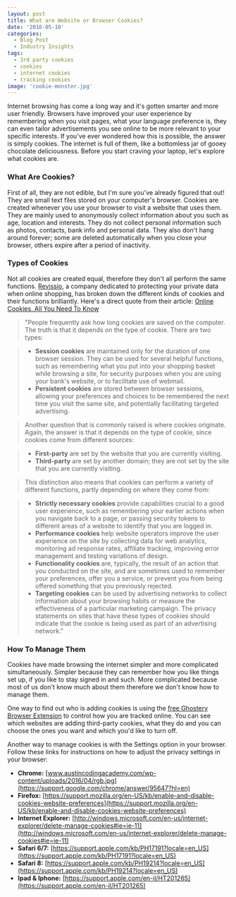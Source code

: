```yaml
---
layout: post
title: What are Website or Browser Cookies?
date: '2016-05-10'
categories:
  - Blog Post
  - Industry Insights
tags:
  - 3rd party cookies
  - cookies
  - internet cookies
  - tracking cookies
image: 'cookie-monster.jpg'
---
```



Internet browsing has come a long way and it's gotten smarter and more user friendly. Browsers have improved your user experience by remembering when you visit pages, what your language preference is, they can even tailor advertisements you see online to be more relevant to your specific interests. If you've ever wondered how this is possible, the answer is simply cookies. The internet is full of them, like a bottomless jar of gooey chocolate deliciousness.
Before you start craving your laptop, let's explore what cookies are.

### **What Are Cookies?**


First of all, they are not edible, but I'm sure you've already figured that out!
They are small text files stored on your computer's browser. Cookies are created whenever you use your browser to visit a website that uses them.
They are mainly used to anonymously collect information about you such as age, location and interests. They do not collect personal information such as photos, contacts, bank info and personal data. They also don't hang around forever; some are deleted automatically when you close your browser, others expire after a period of inactivity.



### **Types of Cookies**


Not all cookies are created equal, therefore they don't all perform the same functions.
[Revissio](http://www.revissio.com), a company dedicated to protecting your private data when online shopping, has broken down the different kinds of cookies and their functions brilliantly. Here's a direct quote from their article: [Online Cookies. All You Need To Know](http://www.revissio.com/online-cookies-all-you-need-to-know/)



> "People frequently ask how long cookies are saved on the computer. The truth is that it depends on the type of cookie. There are two types:

> - **Session cookies** are maintained only for the duration of one browser session. They can be used for several helpful functions, such as remembering what you put into your shopping basket while browsing a site, for security purposes when you are using your bank's website, or to facilitate use of webmail.
> - **Persistent cookies** are stored between browser sessions, allowing your preferences and choices to be remembered the next time you visit the same site, and potentially facilitating targeted advertising.
>

>
> Another question that is commonly raised is where cookies originate. Again, the answer is that it depends on the type of cookie, since cookies come from different sources:



> - **First-party** are set by the website that you are currently visiting.
> - **Third-party** are set by another domain; they are not set by the site that you are currently visiting.
>

>
> This distinction also means that cookies can perform a variety of different functions, partly depending on where they come from:



> - **Strictly necessary cookies** provide capabilities crucial to a good user experience, such as remembering your earlier actions when you navigate back to a page, or passing security tokens to different areas of a website to identify that you are logged in.
> - **Performance cookies** help website operators improve the user experience on the site by collecting data for web analytics, monitoring ad response rates, affiliate tracking, improving error management and testing variations of design.
> - **Functionality cookies** are, typically, the result of an action that you conducted on the site, and are sometimes used to remember your preferences, offer you a service, or prevent you from being offered something that you previously rejected.
> - **Targeting cookies** can be used by advertising networks to collect information about your browsing habits or measure the effectiveness of a particular marketing campaign. The privacy statements on sites that have these types of cookies should indicate that the cookie is being used as part of an advertising network."
>

>



### **How To Manage Them**


Cookies have made browsing the internet simpler and more complicated simultaneously.
Simpler because they can remember how you like things set up, if you like to stay signed in and such.
More complicated because most of us don't know much about them therefore we don't know how to manage them.



One way to find out who is adding cookies is using the [free Ghostery Browser Extension](https://www.ghostery.com/our-solutions/ghostery-browser-extension/) to control how you are tracked online. You can see which websites are adding third-party cookies, what they do and you can choose the ones you want and which you'd like to turn off.

Another way to manage cookies is with the Settings option in your browser.
Follow these links for instructions on how to adjust the privacy settings in your browser:

- **Chrome:** [www.austincodingacademy.com/wp-content/uploads/2016/04/rgb.jpg](https://support.google.com/chrome/answer/95647?hl=en)
- **Firefox:** [https://support.mozilla.org/en-US/kb/enable-and-disable-cookies-website-preferences](https://support.mozilla.org/en-US/kb/enable-and-disable-cookies-website-preferences)
- **Internet Explorer:** [http://windows.microsoft.com/en-us/internet-explorer/delete-manage-cookies#ie=ie-11](http://windows.microsoft.com/en-us/internet-explorer/delete-manage-cookies#ie=ie-11)
- **Safari 6/7:** [https://support.apple.com/kb/PH17191?locale=en_US](https://support.apple.com/kb/PH17191?locale=en_US)
- **Safari 8:** [https://support.apple.com/kb/PH19214?locale=en_US](https://support.apple.com/kb/PH19214?locale=en_US)
- **Ipad & Iphone:** [https://support.apple.com/en-il/HT201265](https://support.apple.com/en-il/HT201265)
